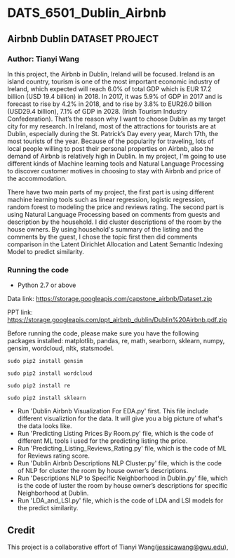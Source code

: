 # DATS_6501_Dublin_Airbnb


##  Airbnb Dublin DATASET PROJECT
### Author: Tianyi Wang

In this project, the Airbnb in Dublin, Ireland will be focused. Ireland is an island country, tourism is one of the most important economic industry of Ireland, which expected will reach 6.0% of total GDP which is EUR 17.2 billion (USD 19.4 billion) in 2018. In 2017, it was 5.9% of GDP in 2017 and is forecast to rise by 4.2% in 2018, and to rise by 3.8% to EUR26.0 billion (USD29.4 billion), 7.1% of GDP in 2028. (Irish Tourism Industry Confederation). That’s the reason why I want to choose Dublin as my target city for my research. In Ireland, most of the attractions for tourists are at Dublin, especially during the St. Patrick’s Day every year, March 17th, the most tourists of the year. Because of the popularity for traveling, lots of local people willing to post their personal properties on Airbnb, also the demand of Airbnb is relatively high in Dublin. In my project, I'm going to use different kinds of Machine learning tools and Natural Language Processing to discover customer motives in choosing to stay with Airbnb and price of the accommodation.


There have two main parts of my project, the first part is using different machine learning tools such as linear regression, logistic regression, random forest to modeling the price and reviews rating. The second part is using Natural Language Processing based on comments from guests and description by the household. I did cluster descriptions of the room by the house owners.  By using household's summary of the listing and the comments by the guest, I chose the topic first then did comments comparison in the Latent Dirichlet Allocation and Latent Semantic Indexing Model to predict similarity.



### Running the code

* Python 2.7 or above

Data link: https://storage.googleapis.com/capstone_airbnb/Dataset.zip

PPT link:   https://storage.googleapis.com/ppt_airbnb_dublin/Dublin%20Airbnb.pdf.zip



Before running the code, please make sure you have the following packages installed:  matplotlib, pandas, re, math, searborn, sklearn, numpy, gensim, wordcloud, nltk, statsmodel. 



```
sudo pip2 install gensim
```
```
sudo pip2 install wordcloud

```
```
sudo pip2 install re
```
```
sudo pip2 install sklearn

```

* Run 'Dublin Airbnb Visualization For EDA.py' first. This file include different visualiztion for the data. It will give you a big picture of what's the data looks like. 
* Run 'Predicting Listing Prices By Room.py' file, which is the code of different ML tools i used for the predicting listing the price. 
* Run 'Predicting_Listing_Reviews_Rating.py' file, which is the code of ML for Reviews rating score.
* Run 'Dublin Airbnb Descriptions NLP Cluster.py' file, which is the code of NLP for cluster the room by house owner’s descriptions.
* Run 'Descriptions NLP to Specific Neighborhood in Dublin.py' file, which is the code of luster the room by house owner’s descriptions for specific Neighborhood at Dublin.
* Run 'LDA_and_LSI.py' file, which is the code of  LDA and LSI models for the	predict similarity.






## Credit
This project is a collaborative effort of Tianyi Wang(jessicawang@gwu.edu),

